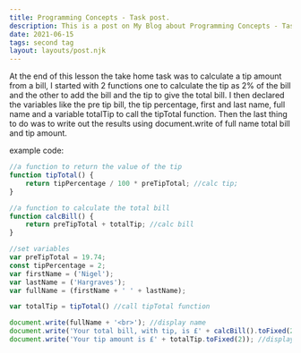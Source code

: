 ```yaml
---
title: Programming Concepts - Task post.
description: This is a post on My Blog about Programming Concepts - Task.
date: 2021-06-15
tags: second tag
layout: layouts/post.njk
---
```

At the end of this lesson the take home task was to calculate a tip amount from a bill, I started with 2 functions one to calculate the tip as 2% of the bill and the other to add the bill and the tip to give the total bill. I then declared the variables like the pre tip bill, the tip percentage, first and last name, full name and a variable totalTip to call the tipTotal function. Then the last thing to do was to write out the results using document.write of full name total bill and tip amount.


example code:

``` js
//a function to return the value of the tip
function tipTotal() {
    return tipPercentage / 100 * preTipTotal; //calc tip;
}

//a function to calculate the total bill
function calcBill() {
    return preTipTotal + totalTip; //calc bill
}

//set variables
var preTipTotal = 19.74;
const tipPercentage = 2;
var firstName = ('Nigel');
var lastName = ('Hargraves');
var fullName = (firstName + ' ' + lastName);

var totalTip = tipTotal() //call tipTotal function

document.write(fullName + '<br>'); //display name
document.write('Your total bill, with tip, is £' + calcBill().toFixed(2) + '<br>'); //call calcBill function and display Bill to 2 decimal places
document.write('Your tip amount is £' + totalTip.toFixed(2)); //display tip amount to 2 decimal places
```
